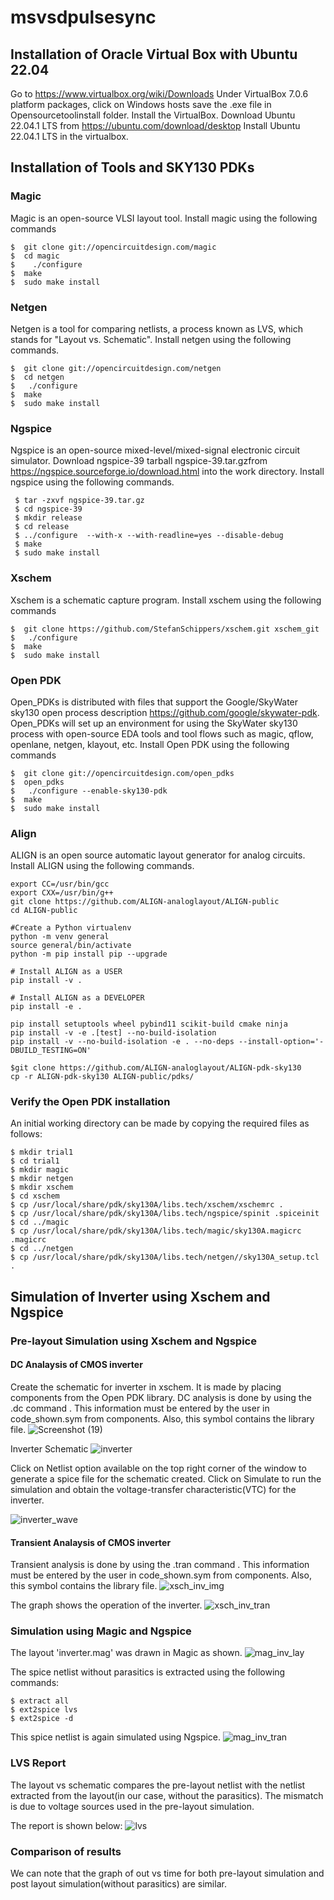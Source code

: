 # msvsdpulsesync

## Installation of Oracle Virtual Box with Ubuntu 22.04
Go to https://www.virtualbox.org/wiki/Downloads
Under VirtualBox 7.0.6 platform packages, click on Windows hosts save the .exe file in Opensourcetoolinstall folder.
Install the VirtualBox.
Download Ubuntu 22.04.1 LTS from https://ubuntu.com/download/desktop
Install Ubuntu 22.04.1 LTS in the virtualbox.

## Installation of Tools and SKY130 PDKs
### Magic
Magic is an open-source VLSI layout tool. Install magic using the following commands
```
$  git clone git://opencircuitdesign.com/magic
$  cd magic
$	 ./configure
$  make
$  sudo make install
```

### Netgen
Netgen is a tool for comparing netlists, a process known as LVS, which stands for "Layout vs. Schematic". Install netgen using the following commands.
```
$  git clone git://opencircuitdesign.com/netgen
$  cd netgen
$	./configure
$  make
$  sudo make install
```

### Ngspice
Ngspice is an open-source mixed-level/mixed-signal electronic circuit simulator. Download ngspice-39 tarball ngspice-39.tar.gzfrom https://ngspice.sourceforge.io/download.html into the work directory. Install ngspice using the following commands.
```
 $ tar -zxvf ngspice-39.tar.gz
 $ cd ngspice-39
 $ mkdir release
 $ cd release
 $ ../configure  --with-x --with-readline=yes --disable-debug
 $ make
 $ sudo make install
```

### Xschem
Xschem is a schematic capture program. Install xschem using the following commands
```
$  git clone https://github.com/StefanSchippers/xschem.git xschem_git
$	./configure
$  make
$  sudo make install
```

### Open PDK
Open_PDKs is distributed with files that support the Google/SkyWater sky130 open process description https://github.com/google/skywater-pdk. Open_PDKs will set up an environment for using the SkyWater sky130 process with open-source EDA tools and tool flows such as magic, qflow, openlane, netgen, klayout, etc. Install Open PDK using the following commands
```
$  git clone git://opencircuitdesign.com/open_pdks
$  open_pdks
$	./configure --enable-sky130-pdk
$  make
$  sudo make install
```
### Align 
ALIGN is an open source automatic layout generator for analog circuits. Install ALIGN using the following commands.
```
export CC=/usr/bin/gcc
export CXX=/usr/bin/g++
git clone https://github.com/ALIGN-analoglayout/ALIGN-public
cd ALIGN-public

#Create a Python virtualenv
python -m venv general
source general/bin/activate
python -m pip install pip --upgrade

# Install ALIGN as a USER
pip install -v .

# Install ALIGN as a DEVELOPER
pip install -e .

pip install setuptools wheel pybind11 scikit-build cmake ninja
pip install -v -e .[test] --no-build-isolation
pip install -v --no-build-isolation -e . --no-deps --install-option='-DBUILD_TESTING=ON'

$git clone https://github.com/ALIGN-analoglayout/ALIGN-pdk-sky130
cp -r ALIGN-pdk-sky130 ALIGN-public/pdks/
```
###  Verify the Open PDK installation
An initial working directory can be made by copying the required files as follows:
```
$ mkdir trial1
$ cd trial1
$ mkdir magic
$ mkdir netgen
$ mkdir xschem
$ cd xschem
$ cp /usr/local/share/pdk/sky130A/libs.tech/xschem/xschemrc .
$ cp /usr/local/share/pdk/sky130A/libs.tech/ngspice/spinit .spiceinit
$ cd ../magic
$ cp /usr/local/share/pdk/sky130A/libs.tech/magic/sky130A.magicrc .magicrc
$ cd ../netgen
$ cp /usr/local/share/pdk/sky130A/libs.tech/netgen//sky130A_setup.tcl .
```
## Simulation of Inverter using Xschem and Ngspice

### Pre-layout Simulation using Xschem and Ngspice
#### DC Analaysis of CMOS inverter

Create the schematic for inverter in xschem. It is made by placing components from the Open PDK library.
DC analysis is done by using the .dc command . This information must be entered by the user in code_shown.sym from components. Also, this symbol contains the library file.
![Screenshot (19)](https://user-images.githubusercontent.com/58168687/218138987-c4463a6e-c961-415c-93a2-523456a115d6.png)

Inverter Schematic
![inverter](https://user-images.githubusercontent.com/58168687/218140120-f64ac384-bd95-4d35-ac17-e14783db6aa1.PNG)

Click on Netlist option available on the top right corner of the window to generate a spice file for the schematic created. Click on Simulate to run the simulation and obtain the voltage-transfer characteristic(VTC) for the inverter.

![inverter_wave](https://user-images.githubusercontent.com/58168687/218139408-c80aa535-f71c-4acf-9eed-a2f4f0f772c2.PNG)

#### Transient Analaysis of CMOS inverter
Transient analysis is done by using the .tran command . This information must be entered by the user in code_shown.sym from components. Also, this symbol contains the library file.
![xsch_inv_img](https://user-images.githubusercontent.com/58168687/218140208-e6525092-df58-4d91-a32d-b9e4c90a0688.PNG)

The graph shows the operation of the inverter. 
![xsch_inv_tran](https://user-images.githubusercontent.com/58168687/218140761-4ec2f475-6a2d-4a5c-a113-2174cf79d895.PNG)

### Simulation using Magic and Ngspice
The layout 'inverter.mag' was drawn in Magic as shown.
![mag_inv_lay](https://user-images.githubusercontent.com/58168687/218141392-60864dbd-7d30-424e-a27f-0857970db138.PNG)

The spice netlist without parasitics is extracted using the following commands:
```
$ extract all
$ ext2spice lvs
$ ext2spice -d 
```
This spice netlist is again simulated using Ngspice. 
![mag_inv_tran](https://user-images.githubusercontent.com/58168687/218142957-088a643b-f6b9-4f04-97d9-42d5dcd0df16.PNG)

### LVS Report
The layout vs schematic compares the pre-layout netlist with the netlist extracted from the layout(in our case, without the parasitics). The mismatch is due to voltage sources used in the pre-layout simulation.

The report is shown below:
![lvs](https://user-images.githubusercontent.com/58168687/218144359-a9001a69-49b7-4b3f-9053-b47758eb17f2.PNG)

### Comparison of results
We can note that the graph of out vs time for both pre-layout simulation and post layout simulation(without parasitics) are similar.

